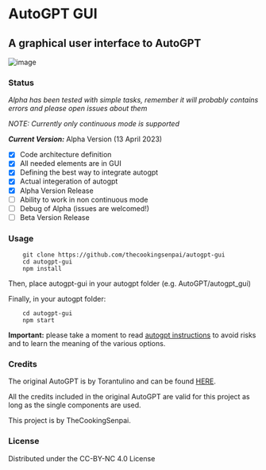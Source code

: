 # AutoGPT GUI

## A graphical user interface to AutoGPT

![image](https://user-images.githubusercontent.com/67682496/231631881-72ad9cc9-56d7-447c-bbb5-5fa407897f0a.png)


### Status

*Alpha has been tested with simple tasks, remember it will probably contains errors and please open issues about them*

*NOTE: Currently only continuous mode is supported*

***Current Version:*** Alpha Version (13 April 2023)

- [x] Code architecture definition
- [x] All needed elements are in GUI
- [x] Defining the best way to integrate autogpt
- [x] Actual integeration of autogpt
- [x] Alpha Version Release
- [ ] Ability to work in non continuous mode
- [ ] Debug of Alpha (issues are welcomed!)
- [ ] Beta Version Release

### Usage

        git clone https://github.com/thecookingsenpai/autogpt-gui
        cd autogpt-gui
        npm install

Then, place autogpt-gui in your autogpt folder (e.g. AutoGPT/autogpt_gui)

Finally, in your autogpt folder:

        cd autogpt-gui
        npm start

**Important:** please take a moment to read [autogpt instructions](https://github.com/Torantulino/Auto-GPT#usage) to avoid risks and to learn the meaning of the various options.

### Credits

The original AutoGPT is by Torantulino and can be found [HERE](https://github.com/Torantulino/Auto-GPT).

All the credits included in the original AutoGPT are valid for this project as long as the single components are used.

This project is by TheCookingSenpai.

### License

Distributed under the CC-BY-NC 4.0 License
